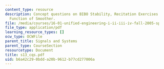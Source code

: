 ```yaml
---
content_type: resource
description: Concept questions on BIBO Stability, Recitation Exercises & Transfer
  Function of Smoother.
file: /media/courses/16-01-unified-engineering-i-ii-iii-iv-fall-2005-spring-2006/b6a42c290bdda20b9612b77cd277006a_s13_cqs.pdf
file_type: application/pdf
learning_resource_types: []
ocw_type: OCWFile
parent_title: Signals and Systems
parent_type: CourseSection
resourcetype: Document
title: s13_cqs.pdf
uid: b6a42c29-0bdd-a20b-9612-b77cd277006a
---
```

